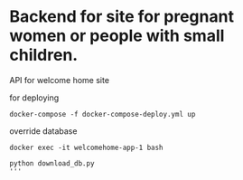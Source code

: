 # Backend for site for pregnant women or people with small children.
API for welcome home site

for deploying

```
docker-compose -f docker-compose-deploy.yml up
```

override database
```
docker exec -it welcomehome-app-1 bash

python download_db.py
'''